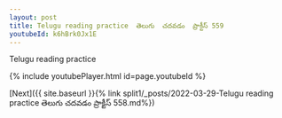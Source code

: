 ```yaml
---
layout: post
title: Telugu reading practice  తెలుగు  చదవడం  ప్రాక్టీస్ 559
youtubeId: k6hBrk0Jx1E
---
```

 
 
Telugu reading practice
 
 
 
 
 


{% include youtubePlayer.html id=page.youtubeId %}
 
[Next]({{ site.baseurl }}{% link  split1/_posts/2022-03-29-Telugu reading practice  తెలుగు  చదవడం  ప్రాక్టీస్ 558.md%})
 
